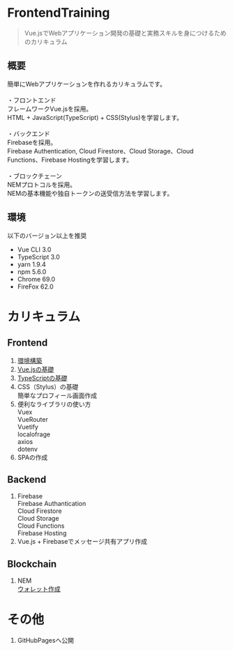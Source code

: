 # FrontendTraining

> Vue.jsでWebアプリケーション開発の基礎と実務スキルを身につけるためのカリキュラム

## 概要
簡単にWebアプリケーションを作れるカリキュラムです。<br><br>
・フロントエンド<br>
フレームワークVue.jsを採用。<br>
HTML + JavaScript(TypeScript) + CSS(Stylus)を学習します。<br><br>
・バックエンド<br>
Firebaseを採用。<br>
Firebase Authentication, Cloud Firestore、Cloud Storage、Cloud Functions、Firebase Hostingを学習します。<br><br>
・ブロックチェーン<br>
NEMプロトコルを採用。<br>
NEMの基本機能や独自トークンの送受信方法を学習します。<br>

## 環境
以下のバージョン以上を推奨
- Vue CLI 3.0
- TypeScript 3.0
- yarn 1.9.4
- npm 5.6.0
- Chrome 69.0
- FireFox 62.0

# カリキュラム
## Frontend
1. [環境構築](./frontend/environment/README.md)<br>
2. [Vue.jsの基礎](./frontend/vuejs/README.md)<br>
3. [TypeScriptの基礎](https://github.com/Programmable-school/TypeScript-Training)<br>
4. CSS（Stylus）の基礎<br>
簡単なプロフィール画面作成<br>
5. 便利なライブラリの使い方<br>
Vuex<br>
VueRouter<br>
Vuetify<br>
localofrage<br>
axios<br>
dotenv<br>
6. SPAの作成<br>
   
## Backend
1. Firebase<br>
Firebase Authantication<br>
Cloud Firestore<br>
Cloud Storage<br>
Cloud Functions<br>
Firebase Hosting<br>
2. Vue.js + Firebaseでメッセージ共有アプリ作成<br>

## Blockchain
1. NEM<br>
[ウォレット作成](https://qiita.com/hukusuke1007/items/132a4d3d3736c98125e8)<br>

# その他
1. GitHubPagesへ公開<br>